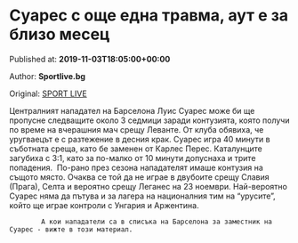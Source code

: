 
# Суарес с още една травма, аут е за близо месец

Published at: **2019-11-03T18:05:00+00:00**

Author: **Sportlive.bg**

Original: [SPORT LIVE](https://www.sportlive.bg/worldfootball/spain/suares-s-oshte-edna-travma-aut-e-za-blizo-mesec-1391369.html)

Централният нападател на Барселона Луис Суарес може би ще пропусне следващите около 3 седмици заради контузията, която получи по време на вчерашния мач срещу Леванте.
От клуба обявиха, че уругваецът е с разтежение в десния крак. Суарес игра 40 минути в съботната среща, като бе заменен от Карлес Перес. Каталунците загубиха с 3:1, като за по-малко от 10 минути допуснаха и трите попадения. 
По-рано през сезона нападателят имаше контузия на същото място. Очаква се той да не играе в двубоите срещу Славия (Прага), Селта и вероятно срещу Леганес на 23 ноември. Най-вероятно Суарес няма да пътува и за лагера на националния тим на “урусите”, който ще играе контроли с Унгария и Аржентина.

        
          
            А кои нападатели са в списъка на Барселона за заместник на Суарес - вижте в този материал.
          
        
      
